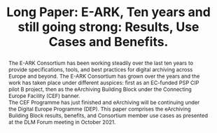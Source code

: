 ---
abstract: 'The E-ARK Consortium has been working steadily over the last ten years
  to provide specifications, tools, and best practices for digital archiving across
  Europe and beyond. The E-ARK Consortium has grown over the years and the work has
  taken place under different auspices: first as an EC-funded PSP CIP pilot B project,
  then as the eArchiving Building Block under the Connecting Europe Facility (CEF)
  banner. <br />The CEF Programme has just finished and eArchiving will be continuing
  under the Digital Europe Programme (DEP). This paper comprises the eArchiving Building
  Block results, benefits, and Consortium member use cases as presented at the DLM
  Forum meeting in October 2021.'
creators:
- Wilson, Carl
date: null
document_url: https://az659834.vo.msecnd.net/eventsairwesteuprod/production-inconference-public/c9a6dcb6fd3643bdacb786b42b2b400c
grand_parent: iPRES
institutions:
- Open Preservation Foundation
keywords:
- e-ark
- digital europe programme
- earchiving
landing_page_url: null
language: eng
layout: publication
license: CC-BY 4.0 International
notes_url: null
parent: iPRES 2022
presentation_url: null
size: null
source_name: iPRES
title: 'Long Paper: E-ARK, Ten years and still going strong: Results, Use Cases and
  Benefits.'
type: long paper
year: 2022
---
